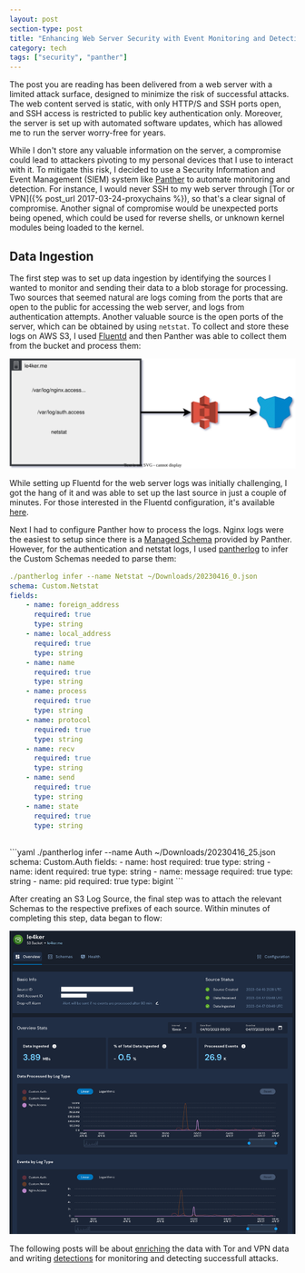 ```yaml
---
layout: post
section-type: post
title: "Enhancing Web Server Security with Event Monitoring and Detection - Part 1: Data Ingestion"
category: tech
tags: ["security", "panther"]
---
```


The post you are reading has been delivered from a web server with a limited attack surface, designed to minimize the risk of successful attacks.
The web content served is static, with only HTTP/S and SSH ports open, and SSH access is restricted to public key authentication only.
Moreover, the server is set up with automated software updates, which has allowed me to run the server worry-free for years.

While I don't store any valuable information on the server, a compromise could lead to attackers pivoting to my personal devices that I use to interact with it.
To mitigate this risk, I decided to use a Security Information and Event Management (SIEM) system like [Panther](https://panther.com/) to automate monitoring and detection.
For instance, I would never SSH to my web server through [Tor or VPN]({% post_url 2017-03-24-proxychains %}), so that's a clear signal of compromise.
Another signal of compromise would be unexpected ports being opened, which could be used for reverse shells, or unknown kernel modules being loaded to the kernel.

## Data Ingestion

The first step was to set up data ingestion by identifying the sources I wanted to monitor and sending their data to a blob storage for processing.
Two sources that seemed natural are logs coming from the ports that are open to the public for accessing the web server, and logs from authentication attempts.
Another valuable source is the open ports of the server, which can be obtained by using `netstat`.
To collect and store these logs on AWS S3, I used [Fluentd](https://www.fluentd.org/) and then Panther was able to collect them from the bucket and process them:

![setup](/img/posts/panther/setup.svg)

While setting up Fluentd for the web server logs was initially challenging, I got the hang of it and was able to set up the last source in just a couple of minutes.
For those interested in the Fluentd configuration, it's available [here](https://github.com/le4ker/fluentd.conf).

Next I had to configure Panther how to process the logs.
Nginx logs were the easiest to setup since there is a [Managed Schema](https://docs.panther.com/data-onboarding/supported-logs/nginx) provided by Panther.
However, for the authentication and netstat logs, I used [pantherlog](https://docs.panther.com/panther-developer-workflows/pantherlog#generating-a-schema-from-json-samples) to infer the Custom Schemas needed to parse them:

```yaml
./pantherlog infer --name Netstat ~/Downloads/20230416_0.json
schema: Custom.Netstat
fields:
    - name: foreign_address
      required: true
      type: string
    - name: local_address
      required: true
      type: string
    - name: name
      required: true
      type: string
    - name: process
      required: true
      type: string
    - name: protocol
      required: true
      type: string
    - name: recv
      required: true
      type: string
    - name: send
      required: true
      type: string
    - name: state
      required: true
      type: string
```

<br/>
```yaml
./pantherlog infer --name Auth ~/Downloads/20230416_25.json
schema: Custom.Auth
fields:
    - name: host
      required: true
      type: string
    - name: ident
      required: true
      type: string
    - name: message
      required: true
      type: string
    - name: pid
      required: true
      type: bigint
```

After creating an S3 Log Source, the final step was to attach the relevant Schemas to the respective prefixes of each source.
Within minutes of completing this step, data began to flow:

![log-source](/img/posts/panther/log-source.png)

The following posts will be about [enriching](https://docs.panther.com/enrichment) the data with Tor and VPN data and writing [detections](https://docs.panther.com/detections) for monitoring and detecting successfull attacks.

